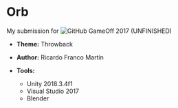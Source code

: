 # Orb
My submission for ![GitHub GameOff 2017](https://itch.io/jam/game-off-2017) (UNFINISHED)

* **Theme:** Throwback

* **Author:** Ricardo Franco Martín

* **Tools:**

  * Unity 2018.3.4f1
  * Visual Studio 2017
  * Blender


